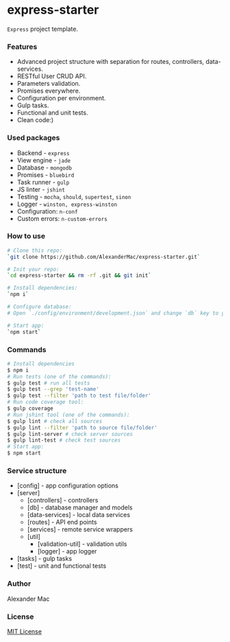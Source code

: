 # express-starter
`Express` project template.


### Features
- Advanced project structure with separation for routes, controllers, data-services.
- RESTful User CRUD API.
- Parameters validation.
- Promises everywhere.
- Configuration per environment.
- Gulp tasks.
- Functional and unit tests.
- Clean code:)


### Used packages
 - Backend - `express`
 - View engine - `jade`
 - Database - `mongodb`
 - Promises - `bluebird`
 - Task runner - `gulp`
 - JS linter - `jshint`
 - Testing - `mocha`, `should`, `supertest`, `sinon`
 - Logger - `winston, express-winston`
 - Configuration: `n-conf`
 - Custom errors: `n-custom-errors`


### How to use
```sh
# Clone this repo:
`git clone https://github.com/AlexanderMac/express-starter.git`

# Init your repo:
`cd express-starter && rm -rf .git && git init` 

# Install dependencies:
`npm i`

# Configure database:
# Open `./config/environment/development.json` and change `db` key to your own database connection string.

# Start app:
`npm start`
```

### Commands

```sh
# Install dependencies
$ npm i
# Run tests (one of the commands):
$ gulp test # run all tests
$ gulp test --grep 'test-name'
$ gulp test --filter 'path to test file/folder'
# Run code coverage tool:
$ gulp coverage
# Run jshint tool (one of the commands):
$ gulp lint # check all sources
$ gulp lint --filter 'path to source file/folder'
$ gulp lint-server # check server sources
$ gulp lint-test # check test sources
# Start app:
$ npm start
```

### Service structure
- [config] - app configuration options
- [server]
  - [controllers] - controllers
  - [db] - database manager and models
  - [data-services] - local data services
  - [routes] - API end points
  - [services] - remote service wrappers
  - [util]
    - [validation-util] - validation utils
    - [logger] - app logger
- [tasks] - gulp tasks
- [test] - unit and functional tests


### Author
Alexander Mac


### License
[MIT License](license.md)
